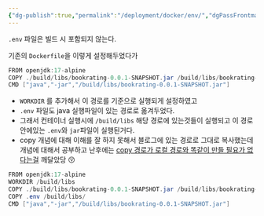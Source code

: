 ```yaml
---
{"dg-publish":true,"permalink":"/deployment/docker/env/","dgPassFrontmatter":true,"noteIcon":"","created":"2024-10-30T18:08:48.089+09:00","updated":"2024-11-05T19:34:52.994+09:00"}
---
```



`.env` 파일은 빌드 시 포함되지 않는다.

기존의 `Dockerfile`을 이렇게 설정해두었다가 
```java
FROM openjdk:17-alpine  
COPY ./build/libs/bookrating-0.0.1-SNAPSHOT.jar /build/libs/bookrating-0.0.1-SNAPSHOT.jar  
CMD ["java","-jar","/build/libs/bookrating-0.0.1-SNAPSHOT.jar"]
```

- `WORKDIR` 를 추가해서 이 경로를 기준으로 실행되게 설정하였고
- `.env` 파일도 java 실행파일이 있는 경로로 옮겨두었다.
- 그래서 컨테이너 실행시에 `/build/libs` 해당 경로에 있는것들이 실행되고 이 경로안에있는 `.env`와 `jar`파일이 실행된거다.
- copy 개념에 대해 이해를 잘 하지 못해서 블로그에 있는 경로로 그대로 복사했는데 개념에 대해서 공부하고 난후에는 <u>copy 경로가 로컬 경로와 똑같이 만들 필요가 없다는걸</u> 깨달았당 😚

```java
FROM openjdk:17-alpine  
WORKDIR /build/libs 
COPY ./build/libs/bookrating-0.0.1-SNAPSHOT.jar /build/libs/bookrating-0.0.1-SNAPSHOT.jar  
COPY .env /build/libs/  
CMD ["java","-jar","/build/libs/bookrating-0.0.1-SNAPSHOT.jar"]
```

